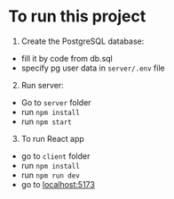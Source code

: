# To run this project
1. Create the PostgreSQL database:
- fill it by code from db.sql
- specify pg user data in `server/.env` file
2. Run server:
- Go to `server` folder
- run `npm install`
- run `npm start`
3. To run React app
- go to `client` folder
- run `npm install`
- run `npm run dev`
- go to [localhost:5173](http://localhost:5173)
